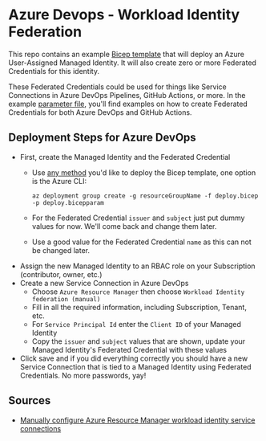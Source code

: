# Azure Devops - Workload Identity Federation
This repo contains an example [Bicep template](deploy.bicep) that will deploy an Azure User-Assigned Managed Identity.  It will also create zero or more Federated Credentials for this identity.

These Federated Credentials could be used for things like Service Connections in Azure DevOps Pipelines, GitHub Actions, or more.  In the example [parameter file](deploy.bicepparam), you'll find examples on how to create Federated Credentials for both Azure DevOps and GitHub Actions.

## Deployment Steps for Azure DevOps
- First, create the Managed Identity and the Federated Credential
  - Use [any method](https://www.nathannellans.com/post/all-about-bicep-deploying-bicep-files) you'd like to deploy the Bicep template, one option is the Azure CLI:

    ```
    az deployment group create -g resourceGroupName -f deploy.bicep -p deploy.bicepparam
    ```
  - For the Federated Credential `issuer` and `subject` just put dummy values for now.  We'll come back and change them later.
  - Use a good value for the Federated Credential `name` as this can not be changed later.
- Assign the new Managed Identity to an RBAC role on your Subscription (contributor, owner, etc.)
- Create a new Service Connection in Azure DevOps
  - Choose `Azure Resource Manager` then choose `Workload Identity federation (manual)`
  - Fill in all the required information, including Subscription, Tenant, etc.
  - For `Service Principal Id` enter the `Client ID` of your Managed Identity
  - Copy the `issuer` and `subject` values that are shown, update your Managed Identity's Federated Credential with these values
- Click save and if you did everything correctly you should have a new Service Connection that is tied to a Managed Identity using Federated Credentials. No more passwords, yay!

## Sources
- [Manually configure Azure Resource Manager workload identity service connections](https://learn.microsoft.com/en-us/azure/devops/pipelines/release/configure-workload-identity)
